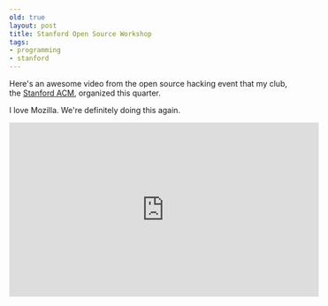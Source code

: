 ```yaml
---
old: true
layout: post
title: Stanford Open Source Workshop
tags:
- programming
- stanford
---
```


Here's an awesome video from the open source hacking event that my club, the [Stanford ACM](http://www.stanfordacm.com), organized this quarter.

I love Mozilla. We're definitely doing this again.

<iframe width="560" height="315" src="http://www.youtube.com/embed/Ed3S2tK9HPE" frameborder="0" allowfullscreen></iframe>
